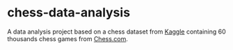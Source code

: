 # chess-data-analysis
A data analysis project based on a chess dataset from [Kaggle](https://www.kaggle.com/adityajha1504/chesscom-user-games-60000-games) containing 60 thousands chess games from [Chess.com](https://www.chess.com/).

